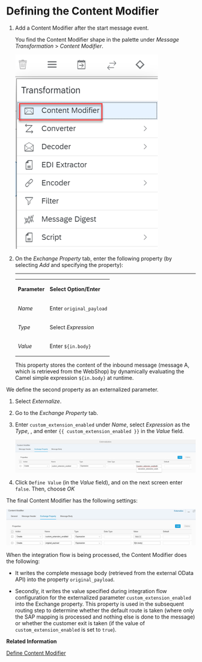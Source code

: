 <!-- loioa51751f9c647451b85745417732d1de0 -->

# Defining the Content Modifier

1.  Add a Content Modifier after the start message event.

    You find the Content Modifier shape in the palette under *Message Transformation* \> *Content Modifier*.

    ![](images/CONTENTMODIFIER_3335dac.png)

2.  On the *Exchange Property* tab, enter the following property \(by selecting *Add* and specifying the property\):

    ****


    <table>
    <tr>
    <th valign="top">

    Parameter
    
    </th>
    <th valign="top">

    Select Option/Enter
    
    </th>
    </tr>
    <tr>
    <td valign="top">
    
    *Name* 
    
    </td>
    <td valign="top">
    
    Enter `original_payload`
    
    </td>
    </tr>
    <tr>
    <td valign="top">
    
    *Type* 
    
    </td>
    <td valign="top">
    
    Select *Expression*
    
    </td>
    </tr>
    <tr>
    <td valign="top">
    
    *Value* 
    
    </td>
    <td valign="top">
    
    Enter `${in.body}`
    
    </td>
    </tr>
    </table>
    
    This property stores the content of the inbound message \(message A, which is retrieved from the WebShop\) by dynamically evaluating the Camel simple expression `${in.body}` at runtime.


We define the second property as an externalized parameter.

1.  Select *Externalize*.

2.  Go to the *Exchange Property* tab.

3.  Enter `custom_extension_enabled` under *Name*, select *Expression* as the *Type*, , and enter `{{ custom_extension_enabled }}` in the *Value* field.

    ![](images/Custom_Extension_Content_Modifier_Externalize_1_c2788ee.png)

4.  Click `Define Value` \(in the *Value* field\), and on the next screen enter `false`. Then, choose *OK*


The final Content Modifier has the following settings:

![](images/Custom_Extension_Content_Modifier_Final_0a54105.png)

When the integration flow is being processed, the Content Modifier does the following:

-   It writes the complete message body \(retrieved from the external OData API\) into the property `original_payload`.

-   Secondly, it writes the value specified during integration flow configuration for the externalized parameter `custom_extension_enabled` into the Exchange property. This property is used in the subsequent routing step to determine whether the default route is taken \(where only the SAP mapping is processed and nothing else is done to the message\) or whether the customer exit is taken \(if the value of `custom_extension_enabled` is set to `true`\).


**Related Information**  


[Define Content Modifier](define-content-modifier-8f04a70.md "")

